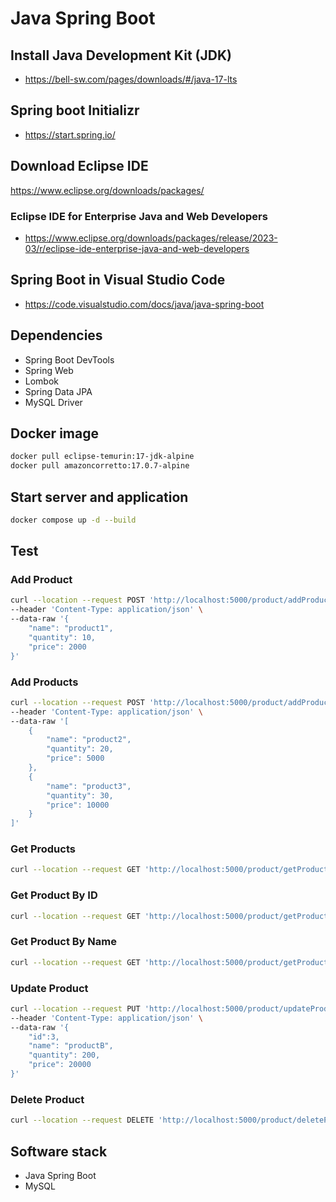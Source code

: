 # Java Spring Boot

## Install Java Development Kit (JDK)
- https://bell-sw.com/pages/downloads/#/java-17-lts

## Spring boot Initializr
- https://start.spring.io/

## Download Eclipse IDE
https://www.eclipse.org/downloads/packages/
### Eclipse IDE for Enterprise Java and Web Developers
- https://www.eclipse.org/downloads/packages/release/2023-03/r/eclipse-ide-enterprise-java-and-web-developers

## Spring Boot in Visual Studio Code
- https://code.visualstudio.com/docs/java/java-spring-boot

## Dependencies
- Spring Boot DevTools
- Spring Web
- Lombok
- Spring Data JPA
- MySQL Driver

## Docker image
``` bash
docker pull eclipse-temurin:17-jdk-alpine
docker pull amazoncorretto:17.0.7-alpine
```

## Start server and application
``` bash
docker compose up -d --build
```

## Test

### Add Product
``` bash
curl --location --request POST 'http://localhost:5000/product/addProduct' \
--header 'Content-Type: application/json' \
--data-raw '{
    "name": "product1",
    "quantity": 10,
    "price": 2000
}'
```

### Add Products
``` bash
curl --location --request POST 'http://localhost:5000/product/addProducts' \
--header 'Content-Type: application/json' \
--data-raw '[
    {
        "name": "product2",
        "quantity": 20,
        "price": 5000
    },
    {
        "name": "product3",
        "quantity": 30,
        "price": 10000
    }
]'
```

### Get Products
``` bash
curl --location --request GET 'http://localhost:5000/product/getProducts'
```

### Get Product By ID
``` bash
curl --location --request GET 'http://localhost:5000/product/getProductById/1'
```

### Get Product By Name
``` bash
curl --location --request GET 'http://localhost:5000/product/getProductByName/product1'
```

### Update Product
``` bash
curl --location --request PUT 'http://localhost:5000/product/updateProduct' \
--header 'Content-Type: application/json' \
--data-raw '{
    "id":3,
    "name": "productB",
    "quantity": 200,
    "price": 20000
}'
```

### Delete Product
``` bash
curl --location --request DELETE 'http://localhost:5000/product/deleteProduct/2'
```

## Software stack
- Java Spring Boot
- MySQL